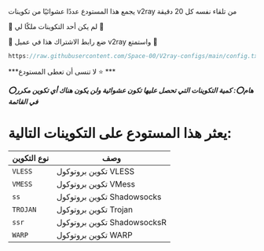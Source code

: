 يجمع هذا المستودع عددًا عشوائيًا من تكوينات v2ray من تلقاء نفسه كل 20 دقيقة

🚫 لم يكن أحد التكوينات ملكًا لي 🚫

💙  ضع رابط الاشتراك هذا في عميل v2ray واستمتع  💙

```javascript
https://raw.githubusercontent.com/Space-00/V2ray-configs/main/config.txt
```

***لا تنسى أن تعطى المستودع ⭐ ***

***⭕هام⭕: كمية التكوينات التي تحصل عليها تكون عشوائية ولن يكون هناك أي تكوين مكرر في القائمة***


# يعثر هذا المستودع على التكوينات التالية:

| نوع التكوين | وصف |
| ----------- | ----------- |
| `VLESS` | تكوين بروتوكول VLESS |
| `VMESS` | تكوين بروتوكول VMess |
| `ss` | تكوين بروتوكول Shadowsocks |
| `TROJAN` | تكوين بروتوكول Trojan |
| `ssr` | تكوين بروتوكول ShadowsocksR |
| `WARP` | تكوين بروتوكول WARP |
